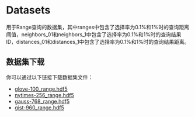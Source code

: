 # Datasets
用于Range查询的数据集，其中ranges中包含了选择率为0.1%和1%时的查询距离阈值，neighbors_01和neighbors_1中包含了选择率为0.1%和1%时的查询结果ID，distances_01和distances_1中包含了选择率为0.1%和1%时的查询结果距离。

## 数据集下载

你可以通过以下链接下载数据集文件：

- [glove-100_range.hdf5](https://github.com/SongYitong826/Datasets/releases/download/v1.0/glove-100_range.hdf5)
- [nytimes-256_range.hdf5](https://github.com/SongYitong826/Datasets/releases/download/v1.0/nytimes-256_range.hdf5)
- [gauss-768_range.hdf5](https://github.com/SongYitong826/Datasets/releases/download/v1.0/gauss-768_range.hdf5)
- [gist-960_range.hdf5](https://github.com/SongYitong826/Datasets/releases/download/v1.0/gist-960_range.hdf5)



